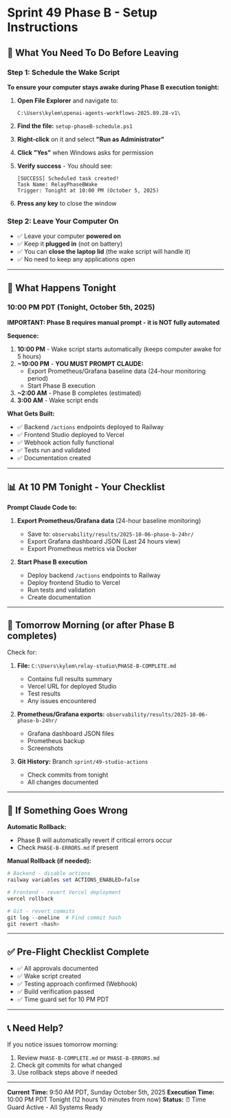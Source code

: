 # Sprint 49 Phase B - Setup Instructions

## 🎯 What You Need To Do Before Leaving

### Step 1: Schedule the Wake Script

**To ensure your computer stays awake during Phase B execution tonight:**

1. **Open File Explorer** and navigate to:
   ```
   C:\Users\kylem\openai-agents-workflows-2025.09.28-v1\
   ```

2. **Find the file:** `setup-phaseB-schedule.ps1`

3. **Right-click** on it and select **"Run as Administrator"**

4. **Click "Yes"** when Windows asks for permission

5. **Verify success** - You should see:
   ```
   [SUCCESS] Scheduled task created!
   Task Name: RelayPhaseBWake
   Trigger: Tonight at 10:00 PM (October 5, 2025)
   ```

6. **Press any key** to close the window

### Step 2: Leave Your Computer On

- ✅ Leave your computer **powered on**
- ✅ Keep it **plugged in** (not on battery)
- ✅ You can **close the laptop lid** (the wake script will handle it)
- ✅ No need to keep any applications open

---

## 📅 What Happens Tonight

### 10:00 PM PDT (Tonight, October 5th, 2025)

**IMPORTANT: Phase B requires manual prompt - it is NOT fully automated**

**Sequence:**

1. **10:00 PM** - Wake script starts automatically (keeps computer awake for 5 hours)
2. **~10:00 PM** - **YOU MUST PROMPT CLAUDE:**
   - Export Prometheus/Grafana baseline data (24-hour monitoring period)
   - Start Phase B execution
3. **~2:00 AM** - Phase B completes (estimated)
4. **3:00 AM** - Wake script ends

**What Gets Built:**
- ✅ Backend `/actions` endpoints deployed to Railway
- ✅ Frontend Studio deployed to Vercel
- ✅ Webhook action fully functional
- ✅ Tests run and validated
- ✅ Documentation created

---

## 📊 At 10 PM Tonight - Your Checklist

**Prompt Claude Code to:**

1. **Export Prometheus/Grafana data** (24-hour baseline monitoring)
   - Save to: `observability/results/2025-10-06-phase-b-24hr/`
   - Export Grafana dashboard JSON (Last 24 hours view)
   - Export Prometheus metrics via Docker

2. **Start Phase B execution**
   - Deploy backend `/actions` endpoints to Railway
   - Deploy frontend Studio to Vercel
   - Run tests and validation
   - Create documentation

---

## 📧 Tomorrow Morning (or after Phase B completes)

Check for:

1. **File:** `C:\Users\kylem\relay-studio\PHASE-B-COMPLETE.md`
   - Contains full results summary
   - Vercel URL for deployed Studio
   - Test results
   - Any issues encountered

2. **Prometheus/Grafana exports:** `observability/results/2025-10-06-phase-b-24hr/`
   - Grafana dashboard JSON files
   - Prometheus backup
   - Screenshots

3. **Git History:** Branch `sprint/49-studio-actions`
   - Check commits from tonight
   - All changes documented

---

## 🛟 If Something Goes Wrong

**Automatic Rollback:**
- Phase B will automatically revert if critical errors occur
- Check `PHASE-B-ERRORS.md` if present

**Manual Rollback (if needed):**
```powershell
# Backend - disable actions
railway variables set ACTIONS_ENABLED=false

# Frontend - revert Vercel deployment
vercel rollback

# Git - revert commits
git log --oneline  # Find commit hash
git revert <hash>
```

---

## ✅ Pre-Flight Checklist Complete

- ✅ All approvals documented
- ✅ Wake script created
- ✅ Testing approach confirmed (Webhook)
- ✅ Build verification passed
- ✅ Time guard set for 10 PM PDT

---

## 📞 Need Help?

If you notice issues tomorrow morning:
1. Review `PHASE-B-COMPLETE.md` or `PHASE-B-ERRORS.md`
2. Check git commits for what changed
3. Use rollback steps above if needed

---

**Current Time:** 9:50 AM PDT, Sunday October 5th, 2025
**Execution Time:** 10:00 PM PDT Tonight (12 hours 10 minutes from now)
**Status:** ⏰ Time Guard Active - All Systems Ready
